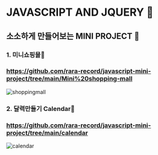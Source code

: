 # JAVASCRIPT AND JQUERY 🤗
## 소소하게 만들어보는 MINI PROJECT 🤡 

### 1. 미니쇼핑몰🛒 
### https://github.com/rara-record/javascript-mini-project/tree/main/Mini%20shopping-mall
![shoppingmall](https://user-images.githubusercontent.com/70184893/139431418-099296cd-d6e2-4c53-90ef-e9d1c18388b1.png)

### 2. 달력만들기 Calendar📅
### https://github.com/rara-record/javascript-mini-project/tree/main/calendar
![calendar](https://user-images.githubusercontent.com/70184893/139432552-35e9fe5a-64d2-479e-acaa-4332fab5e57c.png)

